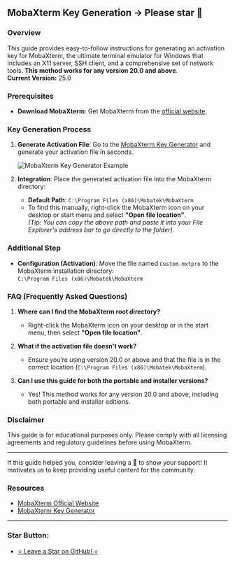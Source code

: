 ## MobaXterm Key Generation -> Please star 🌟

### Overview
This guide provides easy-to-follow instructions for generating an activation key for MobaXterm, the ultimate terminal emulator for Windows that includes an X11 server, SSH client, and a comprehensive set of network tools. **This method works for any version 20.0 and above**.  
**Current Version:** 25.0

### Prerequisites
- **Download MobaXterm**: Get MobaXterm from the [official website](https://mobaxterm.mobatek.net/download-home-edition.html).

### Key Generation Process

1. **Generate Activation File**: Go to the [MobaXterm Key Generator](https://moba-xterm-keygen.vercel.app/) and generate your activation file in seconds.

   ![MobaXterm Key Generator Example](https://dxxocvnonqe7r.cloudfront.net/uploads/files/db20cdeb804953e627d6cb3c414859cb.png)
   
2. **Integration**: Place the generated activation file into the MobaXterm directory:
   - **Default Path**: `C:\Program Files (x86)\Mobatek\MobaXterm`
   - To find this manually, right-click the MobaXterm icon on your desktop or start menu and select **"Open file location"**.  
   *(Tip: You can copy the above path and paste it into your File Explorer's address bar to go directly to the folder).*

### Additional Step
- **Configuration (Activation)**: Move the file named `Custom.mxtpro` to the MobaXterm installation directory:  
  `C:\Program Files (x86)\Mobatek\MobaXterm`

### FAQ (Frequently Asked Questions)
1. **Where can I find the MobaXterm root directory?**  
   - Right-click the MobaXterm icon on your desktop or in the start menu, then select **"Open file location"**.

2. **What if the activation file doesn't work?**  
   - Ensure you’re using version 20.0 or above and that the file is in the correct location (`C:\Program Files (x86)\Mobatek\MobaXterm`).

3. **Can I use this guide for both the portable and installer versions?**  
   - Yes! This method works for any version 20.0 and above, including both portable and installer editions.

### Disclaimer
This guide is for educational purposes only. Please comply with all licensing agreements and regulatory guidelines before using MobaXterm.

---

If this guide helped you, consider leaving a 🌟 to show your support! It motivates us to keep providing useful content for the community.

### Resources
- [MobaXterm Official Website](https://mobaxterm.mobatek.net/)
- [MobaXterm Key Generator](https://moba-xterm-keygen.vercel.app/)

---

### Star Button:

- [⭐ Leave a Star on GitHub! ⭐](https://github.com/zarfadev/MobaXterm-Keygen)
